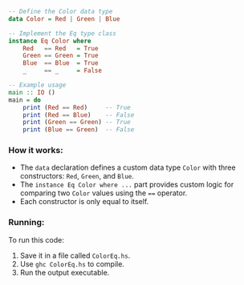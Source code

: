 ```haskell
-- Define the Color data type
data Color = Red | Green | Blue

-- Implement the Eq type class
instance Eq Color where
    Red   == Red   = True
    Green == Green = True
    Blue  == Blue  = True
    _     == _     = False

-- Example usage
main :: IO ()
main = do
    print (Red == Red)     -- True
    print (Red == Blue)    -- False
    print (Green == Green) -- True
    print (Blue == Green)  -- False
```

### How it works:

* The `data` declaration defines a custom data type `Color` with three constructors: `Red`, `Green`, and `Blue`.
* The `instance Eq Color where ...` part provides custom logic for comparing two `Color` values using the `==` operator.
* Each constructor is only equal to itself.

### Running:

To run this code:

1. Save it in a file called `ColorEq.hs`.
2. Use `ghc ColorEq.hs` to compile.
3. Run the output executable.
